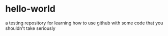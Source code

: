 # hello-world
a testing repository for learning how to use github
with some code that you shouldn't take seriously
